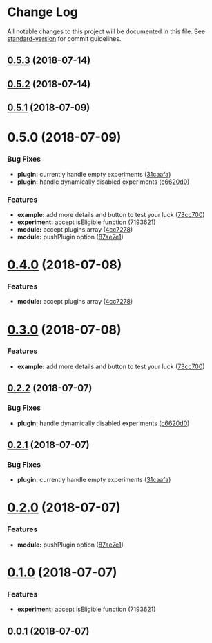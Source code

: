 # Change Log

All notable changes to this project will be documented in this file. See [standard-version](https://github.com/conventional-changelog/standard-version) for commit guidelines.

<a name="0.5.3"></a>
## [0.5.3](https://github.com/alibaba-aero/nuxt-google-optimize/compare/v0.5.2...v0.5.3) (2018-07-14)



<a name="0.5.2"></a>
## [0.5.2](https://github.com/alibaba-aero/nuxt-google-optimize/compare/v0.5.1...v0.5.2) (2018-07-14)



<a name="0.5.1"></a>
## [0.5.1](https://github.com/alibaba-aero/nuxt-google-optimize/compare/v0.5.0...v0.5.1) (2018-07-09)



<a name="0.5.0"></a>
# 0.5.0 (2018-07-09)


### Bug Fixes

* **plugin:** currently handle empty experiments ([31caafa](https://github.com/alibaba-aero/nuxt-google-optimize/commit/31caafa))
* **plugin:** handle dynamically disabled experiments ([c6620d0](https://github.com/alibaba-aero/nuxt-google-optimize/commit/c6620d0))


### Features

* **example:** add more details and button to test your luck ([73cc700](https://github.com/alibaba-aero/nuxt-google-optimize/commit/73cc700))
* **experiment:** accept isEligible function ([7193621](https://github.com/alibaba-aero/nuxt-google-optimize/commit/7193621))
* **module:** accept plugins array ([4cc7278](https://github.com/alibaba-aero/nuxt-google-optimize/commit/4cc7278))
* **module:** pushPlugin option ([87ae7e1](https://github.com/alibaba-aero/nuxt-google-optimize/commit/87ae7e1))



<a name="0.4.0"></a>
# [0.4.0](https://github.com/alibaba-aero/nuxt-google-optimize/compare/v0.3.0...v0.4.0) (2018-07-08)


### Features

* **module:** accept plugins array ([4cc7278](https://github.com/alibaba-aero/nuxt-google-optimize/commit/4cc7278))



<a name="0.3.0"></a>
# [0.3.0](https://github.com/alibaba-aero/nuxt-google-optimize/compare/v0.2.2...v0.3.0) (2018-07-08)


### Features

* **example:** add more details and button to test your luck ([73cc700](https://github.com/alibaba-aero/nuxt-google-optimize/commit/73cc700))



<a name="0.2.2"></a>
## [0.2.2](https://github.com/alibaba-aero/nuxt-google-optimize/compare/v0.2.1...v0.2.2) (2018-07-07)


### Bug Fixes

* **plugin:** handle dynamically disabled experiments ([c6620d0](https://github.com/alibaba-aero/nuxt-google-optimize/commit/c6620d0))



<a name="0.2.1"></a>
## [0.2.1](https://github.com/alibaba-aero/nuxt-google-optimize/compare/v0.2.0...v0.2.1) (2018-07-07)


### Bug Fixes

* **plugin:** currently handle empty experiments ([31caafa](https://github.com/alibaba-aero/nuxt-google-optimize/commit/31caafa))



<a name="0.2.0"></a>
# [0.2.0](https://github.com/alibaba-aero/nuxt-google-optimize/compare/v0.1.0...v0.2.0) (2018-07-07)


### Features

* **module:** pushPlugin option ([87ae7e1](https://github.com/alibaba-aero/nuxt-google-optimize/commit/87ae7e1))



<a name="0.1.0"></a>
# [0.1.0](https://github.com/alibaba-aero/nuxt-google-optimize/compare/v0.0.1...v0.1.0) (2018-07-07)


### Features

* **experiment:** accept isEligible function ([7193621](https://github.com/alibaba-aero/nuxt-google-optimize/commit/7193621))



<a name="0.0.1"></a>
## 0.0.1 (2018-07-07)
